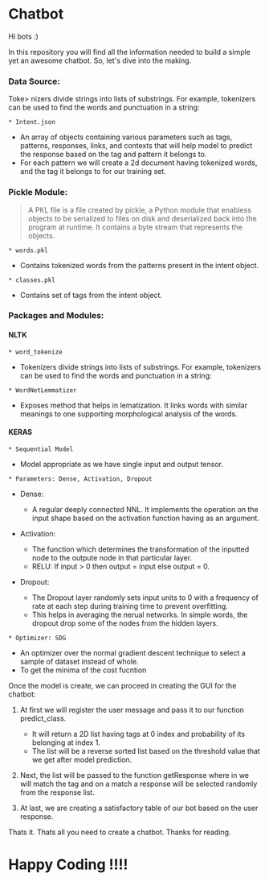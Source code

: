# Chatbot

Hi bots :)

In this repository you will find all the information needed to build a simple yet an awesome chatbot. So, let's dive into the making.

### Data Source:  


Toke> nizers divide strings into lists of substrings. For example, tokenizers can be used to find the words and punctuation in a string:


`* Intent.json` 
* An array of objects containing various parameters such as tags, patterns, responses, links, and contexts that will help model to predict the response based on the tag and pattern it belongs to.
* For each pattern we will create a 2d document having tokenized words, and the tag it belongs to for our training set.

### Pickle Module:
> A PKL file is a file created by pickle, a Python module that enabless objects to be serialized to files on disk and deserialized back into the program at runtime. It contains a byte stream that represents the objects.

`* words.pkl`
  * Contains tokenized words from the patterns present in the intent object.
  
`* classes.pkl`
  *  Contains set of tags from the intent object. 

### Packages and Modules:
#### NLTK

`* word_tokenize`
  * Tokenizers divide strings into lists of substrings. For example, tokenizers can be used to find the words and punctuation in a string:

`* WordNetLemmatizer`
  * Exposes method that helps in lematization. It links words with similar meanings to one supporting morphological analysis of the words.
      
#### KERAS

`* Sequential Model`
  * Model appropriate as we have single input and output tensor.

`* Parameters: Dense, Activation, Dropout`
  * Dense:
    * A regular deeply connected NNL. It implements the operation on the input shape based on the activation function having as an argument.
    
  * Activation:
    * The function which determines the transformation of the inputted node to the outpute node in that particular layer.
    * RELU:  If input > 0 then output = input else output = 0.
  
  * Dropout:
    * The Dropout layer randomly sets input units to 0 with a frequency of rate at each step during training time to prevent overfitting. 
    * This helps in averaging the nerual networks. In simple words, the dropout drop some of the nodes from the hidden layers.

 `* Optimizer: SDG`
  * An optimizer over the normal gradient descent technique to select a sample of dataset instead of whole.
  * To get the minima of the cost fucntion

Once the model is create, we can proceed in creating the GUI for the chatbot:

1. At first we will register the user message and pass it to our function predict_class.
 
    * It will return a 2D list having tags at 0 index and probability of its belonging at index 1.
    * The list will be a reverse sorted list based on the threshold value that we get after model prediction.

2. Next, the list will be passed to the function getResponse where in we will match the tag and on a match a response will be selected randomly from the response list.

3. At last, we are creating a satisfactory table of our bot based on the user response.

Thats it. Thats all you need to create a chatbot. Thanks for reading.

# Happy Coding !!!!
